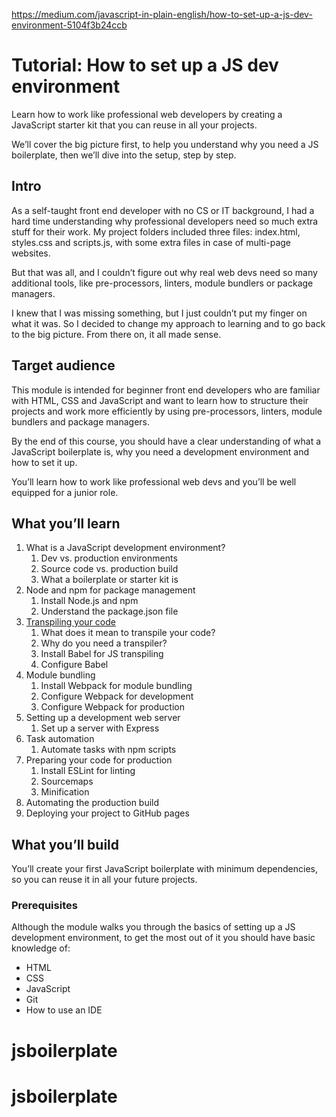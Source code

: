 https://medium.com/javascript-in-plain-english/how-to-set-up-a-js-dev-environment-5104f3b24ccb

# Tutorial: How to set up a JS dev environment

Learn how to work like professional web developers by creating a JavaScript starter kit that you can reuse in all your projects. 

We’ll cover the big picture first, to help you understand why you need a JS boilerplate, then we’ll dive into the setup, step by step.

## Intro

As a self-taught front end developer with no CS or IT background, I had a hard time understanding why professional developers need so much extra stuff for their work.
My project folders included three files: index.html, styles.css and scripts.js, with some extra files in case of multi-page websites.

But that was all, and I couldn’t figure out why real web devs need so many additional tools, like pre-processors, linters, module bundlers or package managers.

I knew that I was missing something, but I just couldn’t put my finger on what it was. So I decided to change my approach to learning and to go back to the big picture. 
From there on, it all made sense.

## Target audience

This module is intended for beginner front end developers who are familiar with HTML, CSS and JavaScript and want to learn how to structure their projects and 
work more efficiently by using pre-processors, linters, module bundlers and package managers. 

By the end of this course, you should have a clear understanding of what a JavaScript boilerplate is, why you need a development environment and how to set it up.

You’ll learn how to work like professional web devs and you’ll be well equipped for a junior role. 

## What you’ll learn

1. What is a JavaScript development environment?
    1. Dev vs. production environments 
    2. Source code vs. production build
    3. What a boilerplate or starter kit is
2. Node and npm for package management
    1. Install Node.js and npm
    2. Understand the package.json file
3. [Transpiling your code](https://github.com/andreeamaco/js-boilerplate/blob/master/chapters/chapter3-transpiling.md)
    1. What does it mean to transpile your code?
    2. Why do you need a transpiler?
    3. Install Babel for JS transpiling
    4. Configure Babel
4. Module bundling
    1. Install Webpack for module bundling
    2. Configure Webpack for development 
    3. Configure Webpack for production
5. Setting up a development web server 
    1. Set up a server with Express
6. Task automation 
    1. Automate tasks with npm scripts
7. Preparing your code for production
    1. Install ESLint for linting
    2. Sourcemaps 
    3. Minification
8. Automating the production build
9. Deploying your project to GitHub pages

## What you’ll build

You’ll create your first JavaScript boilerplate with minimum dependencies, so you can reuse it in all your future projects.

### Prerequisites 

Although the module walks you through the basics of setting up a JS development environment, to get the most out of it you should have basic knowledge of: 
- HTML
- CSS
- JavaScript
- Git
- How to use an IDE
# jsboilerplate
# jsboilerplate
